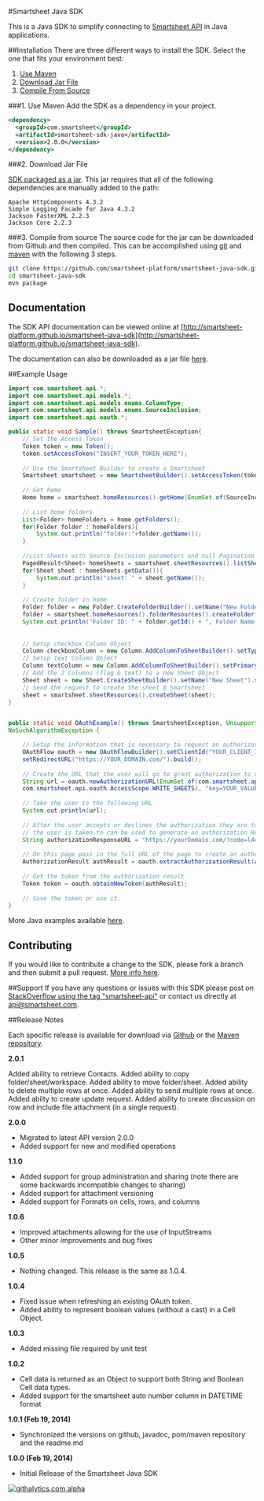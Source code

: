 #Smartsheet Java SDK

This is a Java SDK to simplify connecting to [Smartsheet API](http://www.smartsheet.com/developers/api-documentation) in Java applications.

##Installation
There are three different ways to install the SDK. Select the one that fits your environment best:

1. [Use Maven](#1-maven)
2. [Download Jar File](#2-download-jar-file)
3. [Compile From Source](#3-compile-from-source)

###1. Use Maven
Add the SDK as a dependency in your project.

```xml
<dependency>
  <groupId>com.smartsheet</groupId>
  <artifactId>smartsheet-sdk-java</artifactId>
  <version>2.0.0</version>
</dependency>
```

###2. Download Jar File
<!--* [The SDK packaged in a jar with Dependencies](https://oss.sonatype.org/service/local/artifact/maven/redirect?r=releases&g=com.smartsheet&a=smartsheet-sdk-java&v=LATEST) built in.-->
[SDK packaged as a jar](https://oss.sonatype.org/service/local/artifact/maven/redirect?r=releases&g=com.smartsheet&a=smartsheet-sdk-java&v=LATEST). This jar requires that all of the following dependencies are manually added to the path:

	Apache HttpComponents 4.3.2
	Simple Logging Facade for Java 4.3.2
	Jackson FasterXML 2.2.3
	Jackson Core 2.2.3

###3. Compile from source
The source code for the jar can be downloaded from Github and then compiled. This can be accomplished using [git](http://git-scm.com/) and [maven](http://maven.apache.org/) with the following 3 steps.

```bash
git clone https://github.com/smartsheet-platform/smartsheet-java-sdk.git
cd smartsheet-java-sdk
mvn package
```

## Documentation
The SDK API documentation can be viewed online at [http://smartsheet-platform.github.io/smartsheet-java-sdk](http://smartsheet-platform.github.io/smartsheet-java-sdk).

The documentation can also be downloaded as a jar file [here](http://oss.sonatype.org/service/local/artifact/maven/redirect?r=releases&g=com.smartsheet&a=smartsheet-sdk-java&v=LATEST&c=javadoc).

##Example Usage

```java
import com.smartsheet.api.*;
import com.smartsheet.api.models.*;
import com.smartsheet.api.models.enums.ColumnType;
import com.smartsheet.api.models.enums.SourceInclusion;
import com.smartsheet.api.oauth.*;

public static void Sample() throws SmartsheetException{
    // Set the Access Token
    Token token = new Token();
    token.setAccessToken("INSERT_YOUR_TOKEN_HERE");
    
    // Use the Smartsheet Builder to create a Smartsheet
    Smartsheet smartsheet = new SmartsheetBuilder().setAccessToken(token.getAccessToken()).build();
    
    // Get home
    Home home = smartsheet.homeResources().getHome(EnumSet.of(SourceInclusion.SOURCE));
    
    // List home folders
    List<Folder> homeFolders = home.getFolders();
    for(Folder folder : homeFolders){
        System.out.println("folder:"+folder.getName());
    }
    
    //List Sheets with Source Inclusion parameters and null Pagination parameters
    PagedResult<Sheet> homeSheets = smartsheet.sheetResources().listSheets(EnumSet.of(SourceInclusion.SOURCE), null);
    for(Sheet sheet : homeSheets.getData()){
        System.out.println("sheet: " + sheet.getName());
    }
    
    // Create folder in home
    Folder folder = new Folder.CreateFolderBuilder().setName("New Folder").build();
    folder = smartsheet.homeResources().folderResources().createFolder(folder);
    System.out.println("Folder ID: " + folder.getId() + ", Folder Name: " + folder.getName());
    
    
    // Setup checkbox Column Object
    Column checkboxColumn = new Column.AddColumnToSheetBuilder().setType(ColumnType.CHECKBOX).setTitle("Finished").build();
    // Setup text Column Object
    Column textColumn = new Column.AddColumnToSheetBuilder().setPrimary(true).setTitle("To Do List").setType(ColumnType.TEXT_NUMBER).build();
    // Add the 2 Columns (flag & text) to a new Sheet Object
    Sheet sheet = new Sheet.CreateSheetBuilder().setName("New Sheet").setColumns(Arrays.asList(checkboxColumn, textColumn)).build();
    // Send the request to create the sheet @ Smartsheet
    sheet = smartsheet.sheetResources().createSheet(sheet);
}


public static void OAuthExample() throws SmartsheetException, UnsupportedEncodingException, URISyntaxException,
NoSuchAlgorithmException {

    // Setup the information that is necessary to request an authorization code
    OAuthFlow oauth = new OAuthFlowBuilder().setClientId("YOUR_CLIENT_ID").setClientSecret("YOUR_CLIENT_SECRET").
    setRedirectURL("https://YOUR_DOMAIN.com/").build();
    
    // Create the URL that the user will go to grant authorization to the application
    String url = oauth.newAuthorizationURL(EnumSet.of(com.smartsheet.api.oauth.AccessScope.CREATE_SHEETS,
    com.smartsheet.api.oauth.AccessScope.WRITE_SHEETS), "key=YOUR_VALUE");
    
    // Take the user to the following URL
    System.out.println(url);
    
    // After the user accepts or declines the authorization they are taken to the redirect URL. The URL of the page
    // the user is taken to can be used to generate an authorization Result object.
    String authorizationResponseURL = "https://yourDomain.com/?code=l4csislal82qi5h&expires_in=239550&state=key%3D12344";
    
    // On this page pass in the full URL of the page to create an authorizationResult object
    AuthorizationResult authResult = oauth.extractAuthorizationResult(authorizationResponseURL);
    
    // Get the token from the authorization result
    Token token = oauth.obtainNewToken(authResult);
    
    // Save the token or use it.
}
```

More Java examples available [here](http://smartsheet-platform.github.io/api-docs/#java-sample-code).

## Contributing
If you would like to contribute a change to the SDK, please fork a branch and then submit a pull request. [More info here](https://help.github.com/articles/using-pull-requests).

##Support
If you have any questions or issues with this SDK please post on [StackOverflow using the tag "smartsheet-api"](http://stackoverflow.com/questions/tagged/smartsheet-api) or contact us directly at api@smartsheet.com.

##Release Notes

Each specific release is available for download via [Github](https://github.com/smartsheet-platform/smartsheet-java-sdk/tags) or the [Maven repository](http://search.maven.org/#search%7Cgav%7C1%7Cg%3A%22com.smartsheet%22%20AND%20a%3A%22smartsheet-sdk-java%22).

**2.0.1**

Added ability to retrieve Contacts.
Added ability to copy folder/sheet/workspace.
Added ability to move folder/sheet.
Added ability to delete multiple rows at once.
Added ability to send multiple rows at once.
Added abilty to create update request.
Added ability to create discussion on row and include file attachment (in a single request).

**2.0.0**
* Migrated to latest API version 2.0.0
* Added support for new and modified operations

**1.1.0**
* Added support for group administration and sharing (note there are some backwards incompatible changes to sharing)
* Added support for attachment versioning
* Added support for Formats on cells, rows, and columns

**1.0.6**
* Improved attachments allowing for the use of InputStreams
* Other minor improvements and bug fixes

**1.0.5**
* Nothing changed. This release is the same as 1.0.4.

**1.0.4**
* Fixed issue when refreshing an existing OAuth token.
* Added ability to represent boolean values (without a cast) in a Cell Object.

**1.0.3**
* Added missing file required by unit test

**1.0.2**
* Cell data is returned as an Object to support both String and Boolean Cell data types.
* Added support for the smartsheet auto number column in DATETIME format

**1.0.1 (Feb 19, 2014)**
* Synchronized the versions on github, javadoc, pom/maven repository and the readme.md

**1.0.0 (Feb 19, 2014)**
* Initial Release of the Smartsheet Java SDK


[![githalytics.com alpha](https://cruel-carlota.pagodabox.com/4b2c0d7b11c532fb1693dec0e5f300d5 "githalytics.com")](http://githalytics.com/smartsheet-platform/smartsheet-java-sdk)
